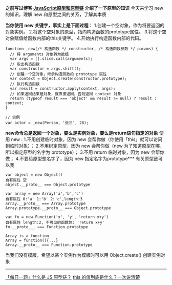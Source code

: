 **之前写过博客 [JavaScript原型和原型链](https://www.jianshu.com/p/93441c4e8f48) 介绍了一下原型的知识**
今天来学习 new 的知识，理解 new 和原型之间的关系，了解其本质


**当你使用 new 关键字，事实上是下面过程：**
1.创建一个空对象，作为将要返回的对象实例。
2.将这个空对象的原型，指向构造函数的prototype属性。
3.将这个空对象赋值给函数内部的this关键字。
4.开始执行构造函数内部的代码。
```
function _new(/* 构造函数 */ constructor, /* 构造函数参数 */ params) {
  // 将 arguments 对象转为数组
  var args = [].slice.call(arguments);
  // 取出构造函数
  var constructor = args.shift();
  // 创建一个空对象，继承构造函数的 prototype 属性
  var context = Object.create(constructor.prototype);
  // 执行构造函数
  var result = constructor.apply(context, args);
  // 如果返回结果是对象，就直接返回，否则返回 context 对象
  return (typeof result === 'object' && result != null) ? result : context;
}

// 实例
var actor = _new(Person, '张三', 28);
```
**new命令总是返回一个对象，要么是实例对象，要么是return语句指定的对象**
使用 new :
1.不用创建临时对象，因为 new 会帮你做（你使用「this」就可以访问到临时对象）；
2.不用绑定原型，因为 new 会帮你做（new 为了知道原型在哪，所以指定原型的名字为 prototype）；
3.不用 return 临时对象，因为 new 会帮你做；
4.不要给原型想名字了，因为 new 指定名字为prototype***
有关原型链可以我
```
var object = new Object()
自有属性 空
object.__proto__ === Object.prototype

var array = new Array('a','b','c')
自有属性 0:'a' 1:'b' 2:'c',length:3
array.__proto__ === Array.prototype
Array.prototype.__proto__ === Object.prototype

var fn = new Function('x', 'y', 'return x+y')
自有属性 length:2, 不可见的函数体: 'return x+y'
fn.__proto___ === Function.prototype

Array is a function
Array = function(){...}
Array.__proto__ === Function.prototype
```
当我们没有模版，希望以某个实例作为模版时可以用 Object.create() 创建实例对象

---
[「每日一题」什么是 JS 原型链？](https://zhuanlan.zhihu.com/p/23090041?refer=study-fe)
[this 的值到底是什么？一次说清楚](https://zhuanlan.zhihu.com/p/23987456 "null")
